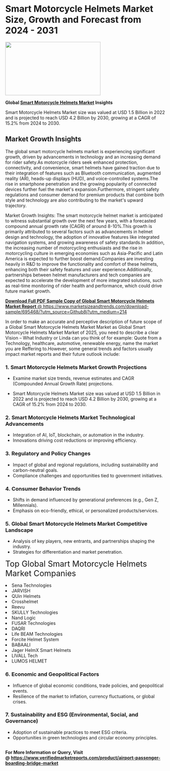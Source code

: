 <H1>Smart Motorcycle Helmets Market Size, Growth and Forecast from 2024 - 2031</H1><img class="aligncenter size-medium wp-image-584254" src="https://thirdeyenews.in/wp-content/uploads/2024/09/Global-Market-Research-300x168.jpeg" alt="" width="300" height="168" /><p><strong>Global&nbsp;<a href="https://www.marketsizeandtrends.com/download-sample/695468/?utm_source=Github8j?utm_medium=214">Smart Motorcycle Helmets Market</a> Insights</strong></p><p>Smart Motorcycle Helmets Market size was valued at USD 1.5 Billion in 2022 and is projected to reach USD 4.2 Billion by 2030, growing at a CAGR of 15.2% from 2024 to 2030.</p><p><h2>Market Growth Insights</h2> <p>The global smart motorcycle helmets market is experiencing significant growth, driven by advancements in technology and an increasing demand for rider safety.As motorcycle riders seek enhanced protection, connectivity, and convenience, smart helmets have gained traction due to their integration of features such as Bluetooth communication, augmented reality (AR), heads-up displays (HUD), and voice-controlled systems.The rise in smartphone penetration and the growing popularity of connected devices further fuel the market's expansion.Furthermore, stringent safety regulations and consumer demand for premium products that combine both style and technology are also contributing to the market's upward trajectory.</p> <p><a href="#"></a></p> <p>Market Growth Insights: The smart motorcycle helmet market is anticipated to witness substantial growth over the next few years, with a forecasted compound annual growth rate (CAGR) of around 8-10%.This growth is primarily attributed to several factors such as advancements in helmet design and technology, the adoption of innovative features like integrated navigation systems, and growing awareness of safety standards.In addition, the increasing number of motorcycling enthusiasts and the rise in motorcycling culture in emerging economies such as Asia-Pacific and Latin America is expected to further boost demand.Companies are investing heavily in R&D to improve the functionality and comfort of these helmets, enhancing both their safety features and user experience.Additionally, partnerships between helmet manufacturers and tech companies are expected to accelerate the development of more integrated solutions, such as real-time monitoring of rider health and performance, which could drive future market growth.</p> <p><a href="#"></p><p><span class=""><strong>Download Full PDF Sample Copy of Global Smart Motorcycle Helmets Market Report</strong> @ <a href="https://www.marketsizeandtrends.com/download-sample/695468/?utm_source=Github8j?utm_medium=214" target="_blank">https://www.marketsizeandtrends.com/download-sample/695468/?utm_source=Github8j?utm_medium=214</a></span></p><p>In order to make an accurate and perceptive description of future scope of a Global&nbsp;Smart Motorcycle Helmets Market Market as Global&nbsp;Smart Motorcycle Helmets Market Market of 2025, you need to describe a clear Vision &ndash; What Industry or Linda can you think of for example: Quote from a Technology, healthcare, automotive, renewable energy, name the market you are Reffering to.However, some general trends and factors usually impact market reports and their future outlook include:</p><h3>1.&nbsp;<strong>Smart Motorcycle Helmets Market Growth Projections</strong></h3><ul><li>Examine market size trends, revenue estimates and CAGR (Compounded Annual Growth Rate) projections.</li><li><p>Smart Motorcycle Helmets Market size was valued at USD 1.5 Billion in 2022 and is projected to reach USD 4.2 Billion by 2030, growing at a CAGR of 15.2% from 2024 to 2030.</p></li></ul><h3>2.&nbsp;<strong>Smart Motorcycle Helmets Market Technological Advancements</strong></h3><ul><li>Integration of AI, IoT, blockchain, or automation in the industry.</li><li>Innovations driving cost reductions or improving efficiency.</li></ul><h3>3.&nbsp;<strong>Regulatory and Policy Changes</strong></h3><ul><li>Impact of global and regional regulations, including sustainability and carbon-neutral goals.</li><li>Compliance challenges and opportunities tied to government initiatives.</li></ul><h3>4.&nbsp;<strong>Consumer Behavior Trends</strong></h3><ul><li>Shifts in demand influenced by generational preferences (e.g., Gen Z, Millennials).</li><li>Emphasis on eco-friendly, ethical, or personalized products/services.</li></ul><h3>5.&nbsp;<strong>Global Smart Motorcycle Helmets Market Competitive Landscape</strong></h3><ul><li>Analysis of key players, new entrants, and partnerships shaping the industry.</li><li>Strategies for differentiation and market penetration.</li></ul><p data-pm-slice="1 1 []"><span style="color: inherit; font-family: inherit; font-size: 25px;">Top Global Smart Motorcycle Helmets Market Companies</span></p><div class="" data-test-id=""><p><li>Sena Technologies</li><li> JARVISH</li><li> QUin Helmets</li><li> Crosshelmet</li><li> Reevu</li><li> SKULLY Technologies</li><li> Nand Logic</li><li> FUSAR Technologies</li><li> DAQRI</li><li> Life BEAM Technologies</li><li> Forcite Helmet System</li><li> BABAALI</li><li> Jager HelmX Smart Helmets</li><li> LIVALL Tech</li><li> LUMOS HELMET</li></p></div><h3>6.&nbsp;<strong>Economic and Geopolitical Factors</strong></h3><ul><li>Influence of global economic conditions, trade policies, and geopolitical events.</li><li>Resilience of the market to inflation, currency fluctuations, or global crises.</li></ul><h3>7.&nbsp;<strong>Sustainability and ESG (Environmental, Social, and Governance)</strong></h3><ul><li>Adoption of sustainable practices to meet ESG criteria.</li><li>Opportunities in green technologies and circular economy principles.</li></ul><h2><strong style="font-size: 14px;">For More Information or Query, Visit @&nbsp;</strong><a style="background-color: #ffffff; font-size: 14px;" href="https://www.marketsizeandtrends.com/report/smart-motorcycle-helmets-market/" target="_blank">https://www.verifiedmarketreports.com/product/airport-passenger-boarding-bridge-market</a></h2>